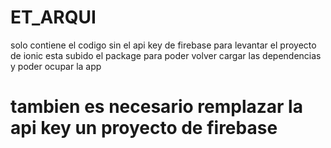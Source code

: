 # ET_ARQUI
solo contiene el codigo sin el api key de firebase para levantar el proyecto de ionic esta subido el package para poder volver cargar las dependencias y poder ocupar la app
# tambien es necesario remplazar la api key un proyecto de firebase 
